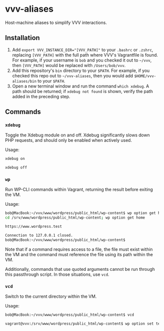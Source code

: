 # vvv-aliases
Host-machine aliases to simplify VVV interactions.

## Installation

1. Add `export VVV_INSTANCE_DIR="[VVV_PATH]"` to your `.bashrc` or `.zshrc`, replacing `[VVV_PATH]` with the full path where VVV's Vagrantfile is found. For example, if your username is `bob` and you checked it out to `~/vvv`, then `[VVV_PATH]` would be replaced with `/Users/bob/vvv`.
1. Add this repository's `bin` directory to your `$PATH`. For example, if you checked this repo out to `~/vvv-aliases`, then you would add `$HOME/vvv-aliases/bin` to your `$PATH`.
1. Open a new terminal window and run the command `which xdebug`. A path should be returned; if `xdebug not found` is shown, verify the path added in the preceding step.

## Commands

### `xdebug`

Toggle the Xdebug module on and off. Xdebug significantly slows down PHP requests, and should only be enabled when actively used.

Usage:

```bash
xdebug on

xdebug off
```

### `wp`

Run WP-CLI commands within Vagrant, returning the result before exiting the VM.

Usage:

```bash
bob@MacBook:~/vvv/www/wordpress/public_html/wp-content$ wp option get home
cd /srv/www/wordpress/public_html/wp-content; wp option get home

https://www.wordpress.test

Connection to 127.0.0.1 closed.
bob@MacBook:~/vvv/www/wordpress/public_html/wp-content$
```

Note that if a command requires access to a file, the file must exist within the VM and the command must reference the file using its path within the VM.

Additionally, commands that use quoted arguments cannot be run through this passthrough script. In those situations, use `vcd`.

### `vcd`

Switch to the current directory within the VM.

Usage:

```bash
bob@MacBook:~/vvv/www/wordpress/public_html/wp-content$ vcd

vagrant@vvv:/srv/www/wordpress/public_html/wp-content$ wp option set test --format=json '{"1":true,"2":false}'

```
